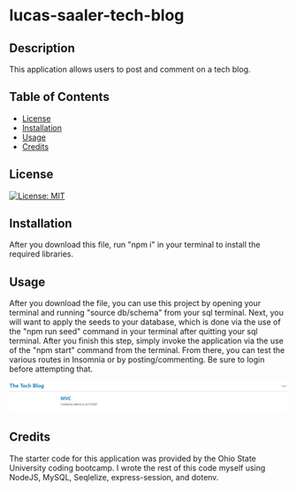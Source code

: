 # lucas-saaler-tech-blog

## Description

This application allows users to post and comment on a tech blog.

## Table of Contents

- [License](#license)
- [Installation](#installation)
- [Usage](#usage)
- [Credits](#credits)

## License

[![License: MIT](https://img.shields.io/badge/License-MIT-yellow.svg)](https://opensource.org/licenses/MIT)

## Installation

After you download this file, run "npm i" in your terminal to install the required libraries.

## Usage

After you download the file, you can use this project by opening your terminal and running "source db/schema" from your sql terminal. Next, you will want to apply the seeds to your database, which is done via the use of the "npm run seed" command in your terminal after quitting your sql terminal. After you finish this step, simply invoke the application via the use of the "npm start" command from the terminal. From there, you can test the various routes in Insomnia or by posting/commenting. Be sure to login before attempting that.

![Website Preview](asset/Capture.PNG)

## Credits

The starter code for this application was provided by the Ohio State University coding bootcamp. I wrote the rest of this code myself using NodeJS, MySQL, Seqlelize, express-session, and dotenv.